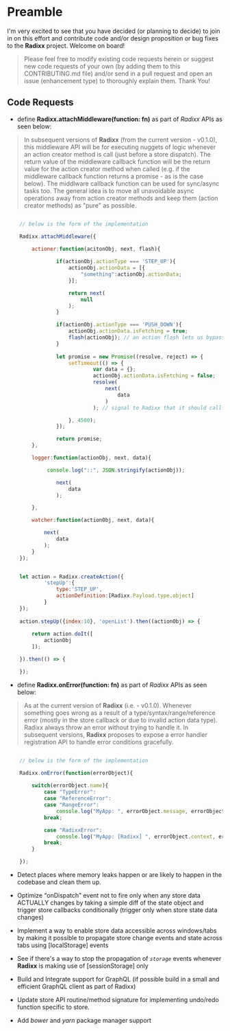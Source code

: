 # Preamble

I'm very excited to see that you have decided (or planning to decide) to join in on this effort and contribute code and/or design proposition or bug fixes to the **Radixx** project. Welcome on board! 

>Please feel free to modify existing code requests herein or suggest new code requests of your own (by adding them to this CONTRIBUTING.md file) and/or send in a pull request and open an issue (enhancement type) to thoroughly explain them. Thank You! 


## Code Requests

- define **Radixx.attachMiddleware(function: fn)** as part of _Radixx_ APIs as seen below: 

>In subsequent versions of **Radixx** (from the current version - v0.1.0), this middleware API will be for executing nuggets of logic whenever an action creator method is call (just before a store dispatch). The return value of the middleware callback function will be the return value for the action creator method when called (e.g. if the middleware callback function returns a promise - as is the case below). The middlware callback function can be used for sync/async tasks too. The general idea is to move all unavoidable async operations away from action creator methods and keep them (action creator methods) as "pure" as possible.

```js

	// below is the form of the implementation

	Radixx.attachMiddleware({

		actioner:function(acitonObj, next, flash){
		
				if(actionObj.actionType === 'STEP_UP'){
					actionObj.actionData = [{
						"something":actionObj.actionData;
					}];

					return next(
						null
					);
				}

				if(actionObj.actionType === 'PUSH_DOWN'){
					actionObj.actionData.isFetching = true;
					flash(actionObj); // an action flash lets us bypasses the internal (Undo/Redo) history of Radixx but triggers change listeners
				}
				
				let promise = new Promise((resolve, reject) => {
					setTimeout(() => {	
					 		var data = {};
					 		actionObj.actionData.isFetching = false;
					 		resolve(
					 			next(
					 				data
					 			)
					 		); // signal to Radixx that it should call the dispatcher

					}, 4500);
				});

				return promise;
		},

		logger:function(actionObj, next, data){

			 console.log("::", JSON.stringify(actionObj));

			 	next(
			 		data
			 	);

		},

		watcher:function(actionObj, next, data){

			next(
				data
			);
		}
	});


	let action = Radixx.createAction({
			'stepUp':{
				type:'STEP_UP',
				actionDefinition:[Radixx.Payload.type.object]
			}
	});
	
	action.stepUp({index:10}, 'openList').then((actionObj) => { 
		
		return action.doIt([
			actionObj
		]);

	}).then(() => {

	});

```

- define **Radixx.onError(function: fn)** as part of _Radixx_ APIs as seen below:

>As at the current version of **Radixx** (i.e. - v0.1.0). Whenever something goes wrong as a result of a type/syntax/range/reference error (mostly in the store callback or due to invalid action data type). Radixx always throw an error without trying to handle it. In subsequent versions, **Radixx** proposes to expose a error handler registration API to handle error conditions gracefully.

```js

	// below is the form of the implementation

	Radixx.onError(function(errorObject){
		
		switch(errorObject.name){
			case "TypeError":
			case "ReferenceError":
			case "RangeError":
				console.log("MyApp: ", errorObject.message, errorObject.stack);
			break;

			case "RadixxError":
				console.log("MyApp: [Radixx] ", errorObject.context, errorObject.message, errorObject.stack);
			break;
		}

	});
```

- Detect places where memory leaks happen or are likely to happen in the codebase and clean them up.

- Optimize <q>onDispatch</q> event not to fire only when any store data ACTUALLY changes by taking a simple diff of the state object and trigger store callbacks conditionally (trigger only when store state data changes)

- Implement a way to enable store data accessible across windows/tabs by making it possible to propagate store change events and state across tabs using [localStorage] events

- See if there's a way to stop the propagation of _`storage`_ events whenever **Radixx** is making use of [sessionStorage] only

- Build and Integrate support for GraphQL (if possible build in a small and efficient GraphQL client as part of Radixx)

- Update store API routine/method signature for implementing undo/redo function specific to store.

- Add _bower_ and _yarn_ package manager support
